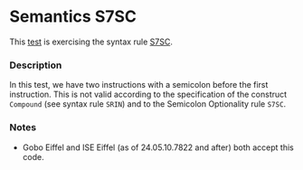 # Semantics S7SC

This [test](.) is exercising the syntax rule [S7SC](../Readme.md).

### Description

In this test, we have two instructions with a semicolon before the first instruction. This is not valid according to the specification of the construct `Compound` (see syntax rule `SRIN`) and to the Semicolon Optionality rule `S7SC`.

### Notes

* Gobo Eiffel and ISE Eiffel (as of 24.05.10.7822 and after) both accept this code.
